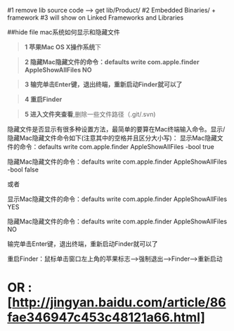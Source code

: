 #1 remove lib source code --> get lib/Product/
#2 Embedded Binaries/ + framework
#3 will show on Linked Frameworks and Libraries

##hide file 
mac系统如何显示和隐藏文件
> **1 苹果Mac OS X操作系统**下

> **2 隐藏Mac隐藏文件的命令：defaults write com.apple.finder AppleShowAllFiles  NO**

> **3 输完单击Enter键，退出终端，重新启动Finder就可以了**

> **4 重启Finder**

> **5 进入文件夹查看**,删除一些文件路径（.git/.svn)

隐藏文件是否显示有很多种设置方法，最简单的要算在Mac终端输入命令。显示/隐藏Mac隐藏文件命令如下(注意其中的空格并且区分大小写)：
显示Mac隐藏文件的命令：defaults write com.apple.finder AppleShowAllFiles -bool true

隐藏Mac隐藏文件的命令：defaults write com.apple.finder AppleShowAllFiles -bool false


或者

显示Mac隐藏文件的命令：defaults write com.apple.finder AppleShowAllFiles  YES

隐藏Mac隐藏文件的命令：defaults write com.apple.finder AppleShowAllFiles  NO

输完单击Enter键，退出终端，重新启动Finder就可以了

重启Finder：鼠标单击窗口左上角的苹果标志-->强制退出-->Finder-->重新启动

# OR : [http://jingyan.baidu.com/article/86fae346947c453c48121a66.html]
